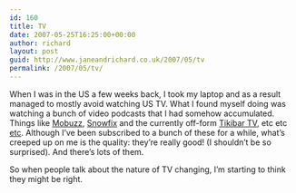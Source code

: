 ```yaml
---
id: 160
title: TV
date: 2007-05-25T16:25:00+00:00
author: richard
layout: post
guid: http://www.janeandrichard.co.uk/2007/05/tv
permalink: /2007/05/tv/
---
```

When I was in the US a few weeks back, I took my laptop and as a result managed to mostly avoid watching US TV. What I found myself doing was watching a bunch of video podcasts that I had somehow accumulated. Things like [Mobuzz](http://www.mobuzz.com/), [Snowfix](http://www.snowfix.tv/) and the currently off-form [Tikibar TV](http://www.tikibartv.com), etc etc [etc](http://phobos.apple.com/WebObjects/MZStore.woa/wa/viewGenre?id=26). Although I&#8217;ve been subscribed to a bunch of these for a while, what&#8217;s creeped up on me is the quality: they&#8217;re really good! (I shouldn&#8217;t be so surprised). And there&#8217;s lots of them.

So when people talk about the nature of TV changing, I&#8217;m starting to think they might be right.